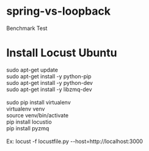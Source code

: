 # spring-vs-loopback
Benchmark Test

# Install Locust Ubuntu<br/>
sudo apt-get update<br/>
sudo apt-get install -y python-pip<br/>
sudo apt-get install -y python-dev<br/>
sudo apt-get install -y libzmq-dev<br/>
<br/>
sudo pip install virtualenv<br/>
virtualenv venv<br/>
source venv/bin/activate<br/>
pip install locustio<br/>
pip install pyzmq<br/>
<br/>
Ex: locust -f locustfile.py --host=http://localhost:3000<br>
